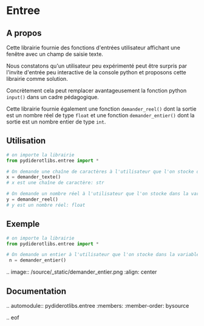 # Entree

## A propos

Cette librairie fournie des fonctions d'entrées utilisateur affichant une fenêtre avec un champ de saisie texte.

Nous constatons qu'un utilisateur peu expérimenté peut être surpris par l'invite d'entrée peu interactive de la console python et proposons cette librairie comme solution.

Concrètement cela peut remplacer avantageusement la fonction python `input()` dans un cadre pédagogique.

Cette librairie fournie également une fonction `demander_reel()` dont la sortie est un nombre réel de type `float` et une fonction `demander_entier()` dont la sortie est un nombre entier de type `int`.

## Utilisation
```python
# on importe la librairie
from pydiderotlibs.entree import *

# On demande une chaîne de caractères à l'utilisateur que l'on stocke dans la variable x
x = demander_texte()
# x est une chaîne de caractère: str

# On demande un nombre réel à l'utilisateur que l'on stocke dans la variable y
y = demander_reel()
# y est un nombre réel: float
```
## Exemple
```python
# on importe la librairie
from pydiderotlibs.entree import *

# On demande un entier à l'utilisateur que l'on stocke dans la variable n
 n = demander_entier()
```

.. image:: /source/_static/demander_entier.png
  :align: center

## Documentation

.. automodule:: pydiderotlibs.entree
    :members:
    :member-order: bysource

.. eof

